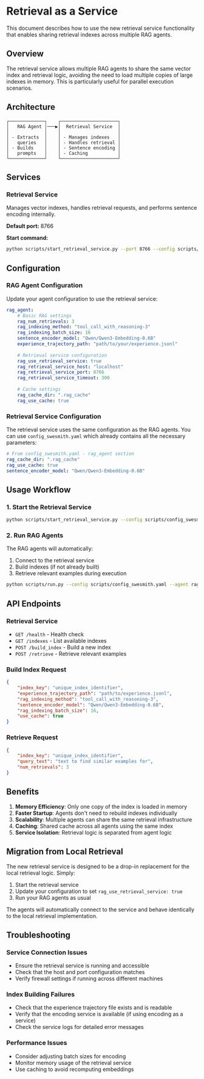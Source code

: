 # Retrieval as a Service

This document describes how to use the new retrieval service functionality that enables sharing retrieval indexes across multiple RAG agents.

## Overview

The retrieval service allows multiple RAG agents to share the same vector index and retrieval logic, avoiding the need to load multiple copies of large indexes in memory. This is particularly useful for parallel execution scenarios.

## Architecture

```
┌─────────────┐    ┌─────────────────────┐
│   RAG Agent │───▶│  Retrieval Service  │
│             │    │                     │
│ - Extracts  │    │ - Manages indexes   │
│   queries   │    │ - Handles retrieval │
│ - Builds    │    │ - Sentence encoding │
│   prompts   │    │ - Caching           │
└─────────────┘    └─────────────────────┘
```

## Services

### Retrieval Service
Manages vector indexes, handles retrieval requests, and performs sentence encoding internally.

**Default port:** 8766

**Start command:**
```bash
python scripts/start_retrieval_service.py --port 8766 --config scripts/config_swesmith.yaml
```

## Configuration

### RAG Agent Configuration

Update your agent configuration to use the retrieval service:

```yaml
rag_agent:
    # Basic RAG settings
    rag_num_retrievals: 3
    rag_indexing_method: "tool_call_with_reasoning-3"
    rag_indexing_batch_size: 16
    sentence_encoder_model: "Qwen/Qwen3-Embedding-0.6B"
    experience_trajectory_path: "path/to/your/experience.jsonl"
    
    # Retrieval service configuration
    rag_use_retrieval_service: true
    rag_retrieval_service_host: "localhost"
    rag_retrieval_service_port: 8766
    rag_retrieval_service_timeout: 300
    
    # Cache settings
    rag_cache_dir: ".rag_cache"
    rag_use_cache: true
```

### Retrieval Service Configuration

The retrieval service uses the same configuration as the RAG agents. You can use `config_swesmith.yaml` which already contains all the necessary parameters:

```yaml
# From config_swesmith.yaml - rag_agent section
rag_cache_dir: ".rag_cache"
rag_use_cache: true
sentence_encoder_model: "Qwen/Qwen3-Embedding-0.6B"
```

## Usage Workflow

### 1. Start the Retrieval Service

```bash
python scripts/start_retrieval_service.py --config scripts/config_swesmith.yaml
```

### 2. Run RAG Agents

The RAG agents will automatically:
1. Connect to the retrieval service
2. Build indexes (if not already built)
3. Retrieve relevant examples during execution

```bash
python scripts/run.py --config scripts/config_swesmith.yaml --agent rag_agent
```

## API Endpoints

### Retrieval Service

- `GET /health` - Health check
- `GET /indexes` - List available indexes
- `POST /build_index` - Build a new index
- `POST /retrieve` - Retrieve relevant examples

### Build Index Request

```json
{
    "index_key": "unique_index_identifier",
    "experience_trajectory_path": "path/to/experience.jsonl",
    "rag_indexing_method": "tool_call_with_reasoning-3",
    "sentence_encoder_model": "Qwen/Qwen3-Embedding-0.6B",
    "rag_indexing_batch_size": 16,
    "use_cache": true
}
```

### Retrieve Request

```json
{
    "index_key": "unique_index_identifier",
    "query_text": "text to find similar examples for",
    "num_retrievals": 3
}
```

## Benefits

1. **Memory Efficiency**: Only one copy of the index is loaded in memory
2. **Faster Startup**: Agents don't need to rebuild indexes individually
3. **Scalability**: Multiple agents can share the same retrieval infrastructure
4. **Caching**: Shared cache across all agents using the same index
5. **Service Isolation**: Retrieval logic is separated from agent logic

## Migration from Local Retrieval

The new retrieval service is designed to be a drop-in replacement for the local retrieval logic. Simply:

1. Start the retrieval service
2. Update your configuration to set `rag_use_retrieval_service: true`
3. Run your RAG agents as usual

The agents will automatically connect to the service and behave identically to the local retrieval implementation.

## Troubleshooting

### Service Connection Issues

- Ensure the retrieval service is running and accessible
- Check that the host and port configuration matches
- Verify firewall settings if running across different machines

### Index Building Failures

- Check that the experience trajectory file exists and is readable
- Verify that the encoding service is available (if using encoding as a service)
- Check the service logs for detailed error messages

### Performance Issues

- Consider adjusting batch sizes for encoding
- Monitor memory usage of the retrieval service
- Use caching to avoid recomputing embeddings
